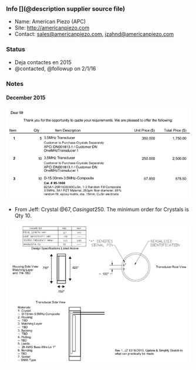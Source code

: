 ### Info [](@description supplier source file)

* Name: American Piezo (APC)
* Site: http://americanpiezo.com
* Contact: sales@americanpiezo.com, jzahnd@americanpiezo.com

### Status

* Deja contactes en 2015
* @contacted, @followup on 2/1/16

### Notes

#### December 2015

![](/cletus/suppliers/americanpiezo/quote.png)

* From Jeff: Crystal @67$, Casing at 250$. The minimum order for Crystals is Qty 10.

![](/cletus/suppliers/americanpiezo/structure.png)
